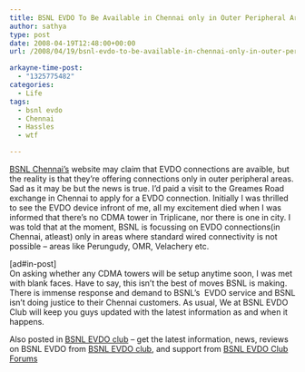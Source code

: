 ```yaml
---
title: BSNL EVDO To Be Available in Chennai only in Outer Peripheral Areas
author: sathya
type: post
date: 2008-04-19T12:48:00+00:00
url: /2008/04/19/bsnl-evdo-to-be-available-in-chennai-only-in-outer-peripheral-areas/

arkayne-time-post:
  - "1325775482"
categories:
  - Life
tags:
  - bsnl evdo
  - Chennai
  - Hassles
  - wtf

---
```

<a href="http://chennai.bsnl.co.in/News/EVDO.htm" target="_blank">BSNL Chennai&#8217;s</a> website may claim that EVDO connections are avaible, but the reality is that they&#8217;re offering connections only in outer peripheral areas. Sad as it may be but the news is true. I&#8217;d paid a visit to the Greames Road exchange in Chennai to apply for a EVDO connection. Initially I was thrilled to see the EVDO device infront of me, all my excitement died when I was informed that there&#8217;s no CDMA tower in Triplicane, nor there is one in city. I was told that at the moment, BSNL is focussing on EVDO connections(in Chennai, atleast) only in areas where standard wired connectivity is not possible &#8211; areas like Perungudy, OMR, Velachery etc.  
<!--more-->

  
[ad#in-post]  
On asking whether any CDMA towers will be setup anytime soon, I was met with blank faces. Have to say, this isn&#8217;t the best of moves BSNL is making. There is immense response and demand to BSNL&#8217;s  EVDO service and BSNL isn&#8217;t doing justice to their Chennai customers. As usual, We at BSNL EVDO Club will keep you guys updated with the latest information as and when it happens.

Also posted in [BSNL EVDO club][1] &#8211; get the latest information, news, reviews on BSNL EVDO from [BSNL EVDO club][2], and support from [BSNL EVDO Club Forums][3]

 [1]: http://bsnlevdoclub.com/bsnl-evdo-coverage/bsnl-evdo-to-be-available-in-chennai-only-in-outer-peripheral-areas/
 [2]: http://bsnlevdoclub.com/
 [3]: http://bsnlevdoclub.com/forum
